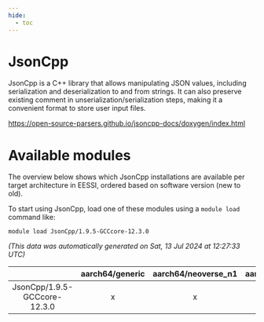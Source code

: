 ```yaml
---
hide:
  - toc
---
```


JsonCpp
=======


JsonCpp is a C++ library that allows manipulating JSON values, including serialization and deserialization to and from strings. It can also preserve existing comment in unserialization/serialization steps, making it a convenient format to store user input files.

https://open-source-parsers.github.io/jsoncpp-docs/doxygen/index.html
# Available modules


The overview below shows which JsonCpp installations are available per target architecture in EESSI, ordered based on software version (new to old).

To start using JsonCpp, load one of these modules using a `module load` command like:

```shell
module load JsonCpp/1.9.5-GCCcore-12.3.0
```

*(This data was automatically generated on Sat, 13 Jul 2024 at 12:27:33 UTC)*  

| |aarch64/generic|aarch64/neoverse_n1|aarch64/neoverse_v1|x86_64/generic|x86_64/amd/zen2|x86_64/amd/zen3|x86_64/intel/haswell|x86_64/intel/skylake_avx512|
| :---: | :---: | :---: | :---: | :---: | :---: | :---: | :---: | :---: |
|JsonCpp/1.9.5-GCCcore-12.3.0|x|x|x|x|x|x|x|x|
